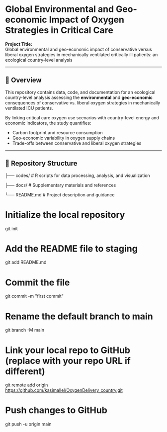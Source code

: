
# Global Environmental and Geo-economic Impact of Oxygen Strategies in Critical Care  

**Project Title:**  
Global environmental and geo-economic impact of conservative versus liberal oxygen strategies in mechanically ventilated critically ill patients: an ecological country-level analysis  

---

## 📌 Overview  
This repository contains data, code, and documentation for an ecological country-level analysis assessing the **environmental** and **geo-economic** consequences of conservative vs. liberal oxygen strategies in mechanically ventilated ICU patients.  

By linking critical care oxygen use scenarios with country-level energy and economic indicators, the study quantifies:  
- Carbon footprint and resource consumption  
- Geo-economic variability in oxygen supply chains  
- Trade-offs between conservative and liberal oxygen strategies  

---

## 📂 Repository Structure  

├── codes/ # R scripts for data processing, analysis, and visualization

├── docs/ # Supplementary materials and references

└── README.md # Project description and guidance


# Initialize the local repository
git init

# Add the README file to staging
git add README.md

# Commit the file
git commit -m "first commit"

# Rename the default branch to main
git branch -M main

# Link your local repo to GitHub (replace with your repo URL if different)
git remote add origin https://github.com/kasimallel/OxygenDelivery_country.git

# Push changes to GitHub
git push -u origin main
